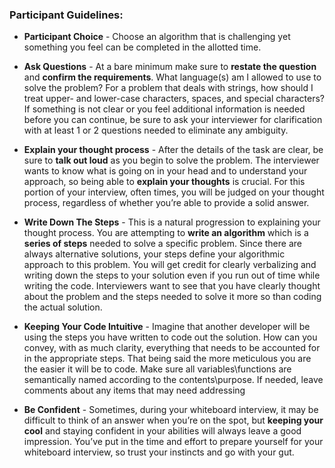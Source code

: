 ### Participant Guidelines:

* **Participant Choice** - Choose an algorithm that is challenging yet something you feel can be completed in the allotted time. 

* **Ask Questions** -  At a bare minimum make sure to **restate the question** and **confirm the requirements**. What language(s) am I allowed to use to solve the problem? For a problem that deals with strings, how should I treat upper- and lower-case characters, spaces, and special characters?  If something is not clear or you feel additional information is needed before you can continue, be sure to ask your interviewer for clarification with at least 1 or 2 questions needed to eliminate any ambiguity. 

* **Explain your thought process** - After the details of the task are clear, be sure to **talk out loud** as you begin to solve the problem. The interviewer wants to know what is going on in your head and to understand your approach, so being able to **explain your thoughts** is crucial. For this portion of your interview, often times, you will be judged on your thought process, regardless of whether you’re able to provide a solid answer.

* **Write Down The Steps** - This is a natural progression to explaining your thought process.  You are attempting to **write an algorithm** which is a **series of steps** needed to solve a specific problem.  Since there are always alternative solutions, your steps define your algorithmic approach to this problem.  You will get credit for clearly verbalizing and writing down the steps to your solution even if you run out of time while writing the code. Interviewers want to see that you have clearly thought about the problem and the steps needed to solve it more so than coding the actual solution. 

* **Keeping Your Code Intuitive** - Imagine that another developer will be using the steps you have written to code out the solution.  How can you convey, with as much clarity, everything that needs to be accounted for in the appropriate steps.  That being said the more meticulous you are the easier it will be to code.  Make sure all variables\functions are semantically named according to the contents\purpose.  If needed, leave comments about any items that may need addressing   

* **Be Confident** - Sometimes, during your whiteboard interview, it may be difficult to think of an answer when you’re on the spot, but **keeping your cool** and staying confident in your abilities will always leave a good impression. You’ve put in the time and effort to prepare yourself for your whiteboard interview, so trust your instincts and go with your gut.
